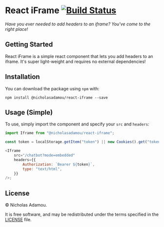 # React iFrame [![Build Status](https://travis-ci.org/nicholasadamou/react-iframe.svg?branch=master)](https://travis-ci.org/nicholasadamou/react-iframe)

_Have you ever needed to add headers to an iframe? You've come to the right place!_

## Getting Started

React iFrame is a simple react component that lets you add headers to an iframe. It's super light-weight and requires no external dependencies!

## Installation

You can download the package using `npm` with:

`npm install @nicholasadamou/react-iframe --save`

## Usage (Simple)

To use, simply import the component and specify your `src` and `headers`:

```js
import Iframe from "@nicholasadamou/react-iframe";

const token = localStorage.getItem("token") || new Cookies().get("token");

<Iframe
	src="/chatbot?mode=embedded"
	headers={{
		Authorization: `Bearer ${token}`,
		type: "text/html",
	}}
/>;
```

## License

© Nicholas Adamou.

It is free software, and may be redistributed under the terms specified in the [LICENSE] file.

[license]: LICENSE
